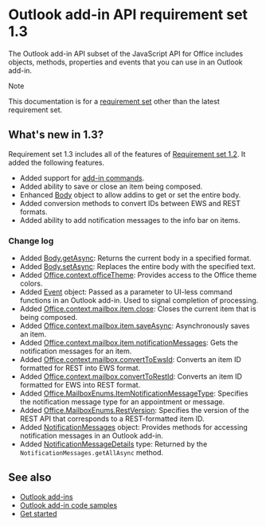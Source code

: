# Outlook add-in API requirement set 1.3

The Outlook add-in API subset of the JavaScript API for Office includes objects, methods, properties and events that you can use in an Outlook add-in.

> [!NOTE]
> This documentation is for a [requirement set](/javascript/office/requirement-sets/outlook-api-requirement-sets) other than the latest requirement set. 

## What's new in 1.3?

Requirement set 1.3 includes all of the features of [Requirement set 1.2](../requirement-set-1.2/outlook-requirement-set-1.2.md). It added the following features.

- Added support for [add-in commands](https://docs.microsoft.com/outlook/add-ins/add-in-commands-for-outlook).
- Added ability to save or close an item being composed.
- Enhanced [Body](https://dev.office.com/reference/add-ins/outlook/1.3/Body?product=outlook&version=v1.3) object to allow addins to get or set the entire body.
- Added conversion methods to convert IDs between EWS and REST formats.
- Added ability to add notification messages to the info bar on items.

### Change log

- Added [Body.getAsync](/javascript/api/office_1_3/office.Body#getasynccoerciontype-options-callback): Returns the current body in a specified format.
- Added [Body.setAsync](/javascript/api/office_1_3/office.Body#setasyncdata-options-callback): Replaces the entire body with the specified text.
- Added [Office.context.officeTheme](/Office-context.md#officetheme-object): Provides access to the Office theme colors.
- Added [Event](/javascript/api/office/office.event) object: Passed as a parameter to UI-less command functions in an Outlook add-in. Used to signal completion of processing.
- Added [Office.context.mailbox.item.close](/Office-item.md#close): Closes the current item that is being composed.
- Added [Office.context.mailbox.item.saveAsync](/Office-item.md#saveasyncoptions-callback): Asynchronously saves an item.
- Added [Office.context.mailbox.item.notificationMessages](/Office-item.md#notificationmessages-notificationmessages): Gets the notification messages for an item.
- Added [Office.context.mailbox.convertToEwsId](/Office-mailbox.md#converttoewsiditemid-restversion--string): Converts an item ID formatted for REST into EWS format.
- Added [Office.context.mailbox.convertToRestId](/Office-mailbox.md#converttorestiditemid-restversion--string): Converts an item ID formatted for EWS into REST format.
- Added [Office.MailboxEnums.ItemNotificationMessageType](/javascript/api/office_1_3/office.mailboxenums.itemnotificationmessagetype): Specifies the notification message type for an appointment or message.
- Added [Office.MailboxEnums.RestVersion](/javascript/api/office_1_3/office.mailboxenums.restversion): Specifies the version of the REST API that corresponds to a REST-formatted item ID.
- Added [NotificationMessages](/javascript/api/office_1_3/office.NotificationMessages) object: Provides methods for accessing notification messages in an Outlook add-in.
- Added [NotificationMessageDetails](/javascript/api/office_1_3/office.notificationmessagedetails) type: Returned by the `NotificationMessages.getAllAsync` method.

## See also

- [Outlook add-ins](https://docs.microsoft.com/outlook/add-ins/)
- [Outlook add-in code samples](https://developer.microsoft.com/outlook/gallery/?filterBy=Outlook,Samples,Add-ins)
- [Get started](https://docs.microsoft.com/outlook/add-ins/quick-start)